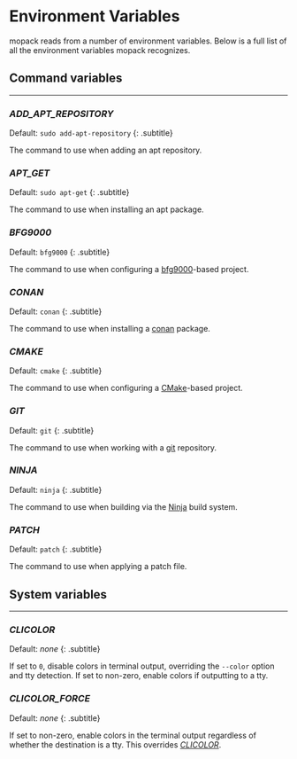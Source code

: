 # Environment Variables

mopack reads from a number of environment variables. Below is a full list of all
the environment variables mopack recognizes.

## Command variables
---

### *ADD_APT_REPOSITORY*
Default: `sudo add-apt-repository`
{: .subtitle}

The command to use when adding an apt repository.

### *APT_GET*
Default: `sudo apt-get`
{: .subtitle}

The command to use when installing an apt package.

### *BFG9000*
Default: `bfg9000`
{: .subtitle}

The command to use when configuring a [bfg9000][bfg9000]-based project.

### *CONAN*
Default: `conan`
{: .subtitle}

The command to use when installing a [conan][conan] package.

### *CMAKE*
Default: `cmake`
{: .subtitle}

The command to use when configuring a [CMake][cmake]-based project.

### *GIT*
Default: `git`
{: .subtitle}

The command to use when working with a [git][git] repository.

### *NINJA*
Default: `ninja`
{: .subtitle}

The command to use when building via the [Ninja][ninja] build system.

### *PATCH*
Default: `patch`
{: .subtitle}

The command to use when applying a patch file.

## System variables
---

### *CLICOLOR*
Default: *none*
{: .subtitle}

If set to `0`, disable colors in terminal output, overriding the `--color`
option and tty detection. If set to non-zero, enable colors if outputting to a
tty.

### *CLICOLOR_FORCE*
Default: *none*
{: .subtitle}

If set to non-zero, enable colors in the terminal output regardless of whether
the destination is a tty. This overrides [*CLICOLOR*](#CLICOLOR).

[bfg9000]: https://jimporter.github.io/bfg9000/
[conan]: https://conan.io/
[cmake]: https://cmake.org/
[git]: https://git-scm.com/
[ninja]: https://ninja-build.org/
